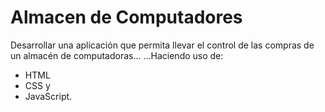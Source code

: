 # Almacen de Computadores

Desarrollar una aplicación que permita llevar el control de las compras de un almacén de computadoras...
...Haciendo uso de: 
- HTML
- CSS y 
- JavaScript.
